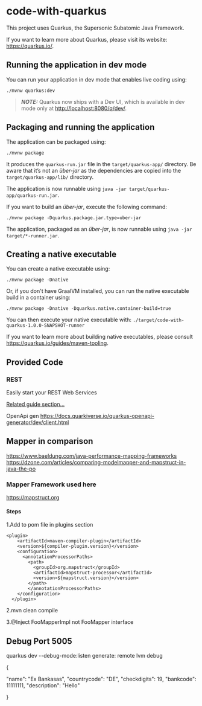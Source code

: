 # code-with-quarkus

This project uses Quarkus, the Supersonic Subatomic Java Framework.

If you want to learn more about Quarkus, please visit its website: <https://quarkus.io/>.

## Running the application in dev mode

You can run your application in dev mode that enables live coding using:

```shell script
./mvnw quarkus:dev
```

> **_NOTE:_**  Quarkus now ships with a Dev UI, which is available in dev mode only at <http://localhost:8080/q/dev/>.

## Packaging and running the application

The application can be packaged using:

```shell script
./mvnw package
```

It produces the `quarkus-run.jar` file in the `target/quarkus-app/` directory.
Be aware that it’s not an _über-jar_ as the dependencies are copied into the `target/quarkus-app/lib/` directory.

The application is now runnable using `java -jar target/quarkus-app/quarkus-run.jar`.

If you want to build an _über-jar_, execute the following command:

```shell script
./mvnw package -Dquarkus.package.jar.type=uber-jar
```

The application, packaged as an _über-jar_, is now runnable using `java -jar target/*-runner.jar`.

## Creating a native executable

You can create a native executable using:

```shell script
./mvnw package -Dnative
```

Or, if you don't have GraalVM installed, you can run the native executable build in a container using:

```shell script
./mvnw package -Dnative -Dquarkus.native.container-build=true
```

You can then execute your native executable with: `./target/code-with-quarkus-1.0.0-SNAPSHOT-runner`

If you want to learn more about building native executables, please consult <https://quarkus.io/guides/maven-tooling>.

## Provided Code

### REST

Easily start your REST Web Services

[Related guide section...](https://quarkus.io/guides/getting-started-reactive#reactive-jax-rs-resources)




OpenApi gen
https://docs.quarkiverse.io/quarkus-openapi-generator/dev/client.html

## Mapper in comparison
https://www.baeldung.com/java-performance-mapping-frameworks
https://dzone.com/articles/comparing-modelmapper-and-mapstruct-in-java-the-po

### Mapper Framework used here

https://mapstruct.org

#### Steps

1.Add to pom file in plugins section

    <plugin>
        <artifactId>maven-compiler-plugin</artifactId>
        <version>${compiler-plugin.version}</version>
        <configuration>
          <annotationProcessorPaths>
            <path>
              <groupId>org.mapstruct</groupId>
              <artifactId>mapstruct-processor</artifactId>
              <version>${mapstruct.version}</version>
            </path>
            </annotationProcessorPaths>
        </configuration>
      </plugin>


2.mvn clean compile

3.@Inject FooMapperImpl not FooMapper interface

## Debug Port 5005
quarkus dev --debug-mode:listen
generate: remote lvm debug

{

"name": "Ex Bankasas",
"countrycode": "DE",
"checkdigits": 19,
"bankcode": 11111111,
"description": "Hello"

}